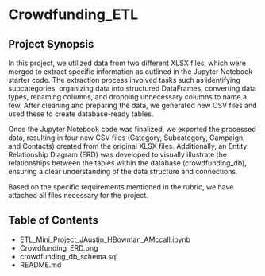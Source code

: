 # Crowdfunding_ETL

## Project Synopsis
In this project, we utilized data from two different XLSX files, which were merged to extract specific information as outlined in the Jupyter Notebook starter code. The extraction process involved tasks such as identifying subcategories, organizing data into structured DataFrames, converting data types, renaming columns, and dropping unnecessary columns to name a few. After cleaning and preparing the data, we generated new CSV files and used these to create database-ready tables.

Once the Jupyter Notebook code was finalized, we exported the processed data, resulting in four new CSV files (Category, Subcategory, Campaign, and Contacts) created from the original XLSX files. Additionally, an Entity Relationship Diagram (ERD) was developed to visually illustrate the relationships between the tables within the database (crowdfunding_db), ensuring a clear understanding of the data structure and connections.

Based on the specific requirements mentioned in the rubric, we have attached all files necessary for the project.


## Table of Contents
+ ETL_Mini_Project_JAustin_HBowman_AMccall.ipynb
+ Crowdfunding_ERD.png
+ crowdfunding_db_schema.sql
+ README.md
